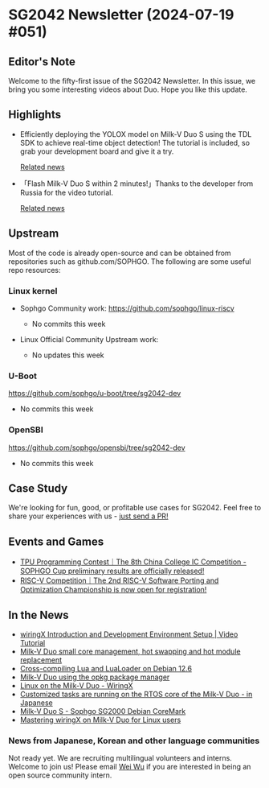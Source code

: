 # SG2042 Newsletter (2024-07-19 #051)

## Editor's Note

Welcome to the fifty-first issue of the SG2042 Newsletter. In this issue, we bring you some interesting videos about Duo. Hope you like this update.

## Highlights

+ Efficiently deploying the YOLOX model on Milk-V Duo S using the TDL SDK to achieve real-time object detection! The tutorial is included, so grab your development board and give it a try. 

  [Related news](https://mp.weixin.qq.com/s/LO2HKXdu5v1zaT--gqzz4g)

+  「Flash Milk-V Duo S within 2 minutes!」Thanks to the developer from Russia for the video tutorial.

   [Related news](https://www.youtube.com/watch?v=ufkJaEtEi4A&t=36s)

## Upstream

Most of the code is already open-source and can be obtained from repositories such as github.com/SOPHGO. The following are some useful repo resources:

### Linux kernel

+ Sophgo Community work: https://github.com/sophgo/linux-riscv

  + No commits this week

+ Linux Official Community Upstream work:

  + No updates this week


### U-Boot

https://github.com/sophgo/u-boot/tree/sg2042-dev

+ No commits this week

### OpenSBI

https://github.com/sophgo/opensbi/tree/sg2042-dev

+ No commits this week

## Case Study

We're looking for fun, good, or profitable use cases for SG2042. Feel free to share your experiences with us - [just send a PR!](https://github.com/sophgocommunity/SG2042-Newsletter/pulls)

## Events and Games

+ [TPU Programming Contest｜The 8th China College IC Competition - SOPHGO Cup preliminary results are officially released!][event-1]
+ [RISC-V Competition｜The 2nd RISC-V Software Porting and Optimization Championship is now open for registration!][event-2]

[event-1]:https://mp.weixin.qq.com/s/TyoCgAqV30ZJo2Rucki1KQ
[event-2]:https://mp.weixin.qq.com/s/Qx8xTnvVbjq3r5CK7B9soQ


## In the News

+ [wiringX Introduction and Development Environment Setup | Video Tutorial][news-1]
+ [Milk-V Duo small core management, hot swapping and hot module replacement][news-2]
+ [Cross-compiling Lua and LuaLoader on Debian 12.6][news-3]
+ [Milk-V Duo using the opkg package manager][news-4]
+ [Linux on the Milk-V Duo - WiringX][news-5]
+ [Customized tasks are running on the RTOS core of the Milk-V Duo - in Japanese][news-6]
+ [Milk-V Duo S - Sophgo SG2000 Debian CoreMark][news-7]
+ [Mastering wiringX on Milk-V Duo for Linux users][news-8]

[news-1]:https://www.bilibili.com/video/BV1jr421K7yk
[news-2]:https://forum.sophgo.com/t/milkv-duo/667
[news-3]:https://community.milkv.io/t/debian12-6-lua-lualoader-cgo/2429/1
[news-4]:https://community.milkv.io/t/milkv-duo-arm-opkg/2442
[news-5]:https://hackaday.io/project/196935-linux-on-the-milk-v-duo-wiringx
[news-6]:https://x.com/hide4096/status/1813163686930051209
[news-7]:https://www.youtube.com/watch?v=ql8hauB3Cyo
[news-8]:https://www.youtube.com/watch?v=EnVsbAT5T_0

### News from Japanese, Korean and other language communities

Not ready yet. We are recruiting multilingual volunteers and interns. Welcome to join us! Please email [Wei Wu](mailto:wuwei2016@iscas.ac.cn) if you are interested in being an open source community intern.
